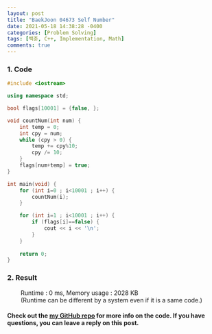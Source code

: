 ```yaml
---
layout: post
title: "BaekJoon 04673 Self Number"
date: 2021-05-18 14:38:28 -0400
categories: [Problem Solving]
tags: [백준, C++, Implementation, Math]
comments: true
---
```


### 1. Code
```cpp
#include <iostream>

using namespace std;

bool flags[10001] = {false, };

void countNum(int num) {
    int temp = 0;
    int cpy = num;
    while (cpy > 0) {
        temp += cpy%10;
        cpy /= 10;
    }
    flags[num+temp] = true; 
}

int main(void) {
    for (int i=0 ; i<10001 ; i++) {
        countNum(i);
    }

    for (int i=1 ; i<10001 ; i++) {
        if (flags[i]==false) {
            cout << i << '\n';
        }
    } 
    
    return 0;
}
```

### 2. Result
&nbsp;&nbsp;&nbsp;&nbsp;&nbsp;&nbsp;&nbsp;&nbsp;Runtime : 0 ms, Memory usage : 2028 KB  
&nbsp;&nbsp;&nbsp;&nbsp;&nbsp;&nbsp;&nbsp;&nbsp;(Runtime can be different by a system even if it is a same code.)

#### Check out the [my GitHub repo][hyuk-gh] for more info on the code. If you have questions, you can leave a reply on this post.
[hyuk-gh]: https://github.com/dlgur1994/StudyAlgorithms
